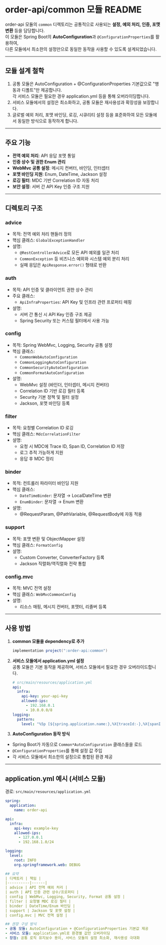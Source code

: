 # order-api/common 모듈 README

order-api 모듈의 `common` 디렉토리는 공통적으로 사용되는 **설정, 예외 처리, 인증, 포맷 변환** 등을 담당합니다.  
이 모듈은 Spring Boot의 **AutoConfiguration**과 `@ConfigurationProperties`를 활용하여,  
다른 모듈에서 최소한의 설정만으로 동일한 동작을 사용할 수 있도록 설계되었습니다.

---

## 모듈 설계 철학

1. 공통 모듈은 AutoConfiguration + @ConfigurationProperties 기본값으로 "행동과 디폴트"만 제공합니다.  
   각 서비스 모듈은 필요한 경우 application.yml 등을 통해 오버라이딩합니다.
2. 서비스 모듈에서의 설정은 최소화하고, 공통 모듈은 재사용성과 확장성을 보장합니다.
3. 글로벌 예외 처리, 포맷 바인딩, 로깅, 시큐리티 설정 등을 표준화하여 모든 모듈에서 동일한 방식으로 동작하게 합니다.

---

## 주요 기능

- **전역 예외 처리**: API 응답 포맷 통일
- **인증 상수 및 권한 Enum 관리**
- **WebMvc 공통 설정**: 메시지 컨버터, 바인딩, 인터셉터
- **포맷 바인딩 지원**: Enum, DateTime, Jackson 설정
- **로깅 필터**: MDC 기반 Correlation ID 자동 처리
- **보안 설정**: 서버 간 API Key 인증 구조 지원

---

## 디렉토리 구조

### advice
- 목적: 전역 예외 처리 핸들러 정의
- 핵심 클래스: `GlobalExceptionHandler`
- 설명:
  - `@RestControllerAdvice`로 모든 API 예외를 일관 처리
  - `CommonException` 등 비즈니스 예외와 시스템 예외 분리 처리
  - 실패 응답은 `ApiResponse.error()` 형태로 반환

### auth
- 목적: API 인증 및 클라이언트 권한 상수 관리
- 주요 클래스:
  - `ApiInfraProperties`: API Key 및 인프라 관련 프로퍼티 매핑
- 설명:
  - 서버 간 통신 시 API Key 인증 구조 제공
  - Spring Security 또는 커스텀 필터에서 사용 가능

### config
- 목적: Spring WebMvc, Logging, Security 공통 설정
- 핵심 클래스:
  - `CommonWebAutoConfiguration`
  - `CommonLoggingAutoConfiguration`
  - `CommonSecurityAutoConfiguration`
  - `CommonFormatAutoConfiguration`
- 설명:
  - WebMvc 설정 (바인더, 인터셉터, 메시지 컨버터)
  - Correlation ID 기반 로깅 필터 등록
  - Security 기본 정책 및 필터 설정
  - Jackson, 포맷 바인딩 등록

### filter
- 목적: 요청별 Correlation ID 로깅
- 핵심 클래스: `MdcCorrelationFilter`
- 설명:
  - 요청 시 MDC에 Trace ID, Span ID, Correlation ID 저장
  - 로그 추적 가능하게 지원
  - 응답 후 MDC 정리

### binder
- 목적: 컨트롤러 파라미터 바인딩 지원
- 핵심 클래스:
  - `DateTimeBinder`: 문자열 → LocalDateTime 변환
  - `EnumBinder`: 문자열 → Enum 변환
- 설명:
  - @RequestParam, @PathVariable, @RequestBody에 자동 적용

### support
- 목적: 포맷 변환 및 ObjectMapper 설정
- 핵심 클래스: `FormatConfig`
- 설명:
  - Custom Converter, ConverterFactory 등록
  - Jackson 직렬화/역직렬화 전략 통합

### config.mvc
- 목적: MVC 전역 설정
- 핵심 클래스: `WebMvcCommonConfig`
- 설명:
  - 리소스 매핑, 메시지 컨버터, 포맷터, 리졸버 등록

---

## 사용 방법

1. **common 모듈을 dependency로 추가**
    ```gradle
    implementation project(":order-api:common")
    ```

2. **서비스 모듈에서 application.yml 설정**  
   공통 모듈은 기본 동작을 제공하며, 서비스 모듈에서 필요한 경우 오버라이드합니다.
    ```yaml
    # src/main/resources/application.yml
    api:
      infra:
        api-key: your-api-key
        allowed-ips:
          - 192.168.0.1
          - 10.0.0.0/8
    logging:
      pattern:
        level: "%5p [${spring.application.name:},%X{traceId:-},%X{spanId:-}]"
    ```

3. **AutoConfiguration 동작 방식**
  - Spring Boot가 자동으로 `Common*AutoConfiguration` 클래스들을 로드
  - `@ConfigurationProperties`를 통해 설정 값 주입
  - 각 서비스 모듈에서 최소한의 설정으로 통합된 환경 제공

---

## application.yml 예시 (서비스 모듈)

경로: `src/main/resources/application.yml`

```yaml
spring:
  application:
    name: order-api

api:
  infra:
    api-key: example-key
    allowed-ips:
      - 127.0.0.1
      - 192.168.1.0/24

logging:
  level:
    root: INFO
    org.springframework.web: DEBUG

## 요약
| 디렉토리 | 책임 |
|----------|------|
| advice | API 전역 예외 처리 |
| auth | API 인증 관련 상수/프로퍼티 |
| config | WebMvc, Logging, Security, Format 공통 설정 |
| filter | 요청별 MDC 로깅 필터 |
| binder | DateTime/Enum 바인딩 |
| support | Jackson 및 포맷 설정 |
| config.mvc | MVC 전역 설정 |

## 권장 구성 방식
- 공통 모듈: AutoConfiguration + @ConfigurationProperties 기본값 제공
- 서비스 모듈: application.yml로 환경별 값만 오버라이딩
- 장점: 공통 로직 유지보수 용이, 서비스 모듈의 설정 최소화, 재사용성 극대화
